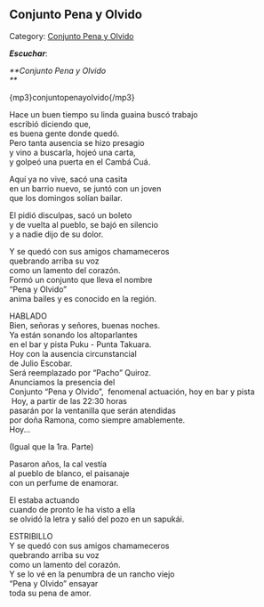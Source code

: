 ## Conjunto Pena y Olvido

Category: [Conjunto Pena y Olvido](http://descubrircorrientes.com.ar/2012/index.php/2402-cultura/4-musica/los-antecedentes-instrumentales-y-los-musicos-chamameceros/conjunto-pena-y-olvido)

_**Escuchar**_:

_**Conjunto Pena y Olvido  
**_

{mp3}conjuntopenayolvido{/mp3}

Hace un buen tiempo su linda guaina buscó trabajo  
escribió diciendo que,  
es buena gente donde quedó.  
Pero tanta ausencia se hizo presagio  
y vino a buscarla, hojeó una carta,  
y golpeó una puerta en el Cambá Cuá.

  
Aquí ya no vive, sacó una casita  
en un barrio nuevo, se juntó con un joven  
que los domingos solían bailar.

El pidió disculpas, sacó un boleto  
y de vuelta al pueblo, se bajó en silencio  
y a nadie dijo de su dolor.

Y se quedó con sus amigos chamameceros  
quebrando arriba su voz  
como un lamento del corazón.  
Formó un conjunto que lleva el nombre  
“Pena y Olvido”  
anima bailes y es conocido en la región.

HABLADO  
Bien, señoras y señores, buenas noches.  
Ya están sonando los altoparlantes  
en el bar y pista Puku - Punta Takuara.  
Hoy con la ausencia circunstancial  
de Julio Escobar.  
Será reemplazado por “Pacho” Quiroz.  
Anunciamos la presencia del  
Conjunto “Pena y Olvido”,  fenomenal actuación, hoy en bar y pista  
 Hoy, a partir de las 22:30 horas  
pasarán por la ventanilla que serán atendidas  
por doña Ramona, como siempre amablemente.  
Hoy...

(Igual que la 1ra. Parte)

Pasaron años, la cal vestía  
al pueblo de blanco, el paisanaje  
con un perfume de enamorar.

El estaba actuando  
cuando de pronto le ha visto a ella  
se olvidó la letra y salió del pozo en un sapukái.

ESTRIBILLO  
Y se quedó con sus amigos chamameceros  
quebrando arriba su voz  
como un lamento del corazón.  
Y se lo vé en la penumbra de un rancho viejo  
“Pena y Olvido” ensayar  
toda su pena de amor.